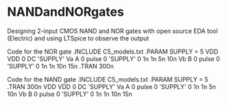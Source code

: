 # NANDandNORgates
Designing 2-input CMOS NAND and NOR gates with open source EDA tool (Electric) and using LTSpice to observe the output


Code for the NOR gate
.INCLUDE C5_models.txt
.PARAM SUPPLY = 5
VDD VDD 0 DC 'SUPPLY'
Va A 0 pulse 0 'SUPPLY' 0 1n 1n 5n 10n
Vb B 0 pulse 0 'SUPPLY' 0 1n 1n 10n 15n
.TRAN 300n

Code for the NAND gate
.INCLUDE C5_models.txt
.PARAM SUPPLY = 5
.TRAN 300n
VDD VDD 0 DC 'SUPPLY'
Va A 0 pulse 0 'SUPPLY' 0 1n 1n 5n 10n
Vb B 0 pulse 0 'SUPPLY' 0 1n 1n 10n 15n
